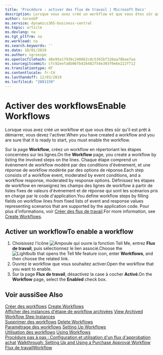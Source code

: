 ```yaml
---
title: 'Procédure : activer des flux de travail | Microsoft Docs'
description: Lorsque vous avez créé un workflow et que vous êtes sûr qu'il est prêt à démarrer, vous devez l'activer.
author: SorenGP
ms.service: dynamics365-business-central
ms.topic: article
ms.devlang: na
ms.tgt_pltfrm: na
ms.workload: na
ms.search.keywords: ''
ms.date: 10/01/2019
ms.author: sgroespe
ms.openlocfilehash: 48e95e17938c240862c8c5391bf328aa78bae7aa
ms.sourcegitcommit: cfc92eefa8b06fb426482f54e393f0e6e222f712
ms.translationtype: HT
ms.contentlocale: fr-CH
ms.lasthandoff: 12/03/2019
ms.locfileid: "2881159"
---
```

# <a name="enable-workflows"></a><span data-ttu-id="97b72-103">Activer des workflows</span><span class="sxs-lookup"><span data-stu-id="97b72-103">Enable Workflows</span></span>
<span data-ttu-id="97b72-104">Lorsque vous avez créé un workflow et que vous êtes sûr qu'il est prêt à démarrer, vous devez l'activer.</span><span class="sxs-lookup"><span data-stu-id="97b72-104">When you have created a workflow and you are sure that it is ready to start, you must enable the workflow.</span></span>  

 <span data-ttu-id="97b72-105">Sur la page **Workflow**, créez un workflow en répertoriant les étapes concernées sur les lignes.</span><span class="sxs-lookup"><span data-stu-id="97b72-105">On the **Workflow** page, you create a workflow by listing the involved steps on the lines.</span></span> <span data-ttu-id="97b72-106">Chaque étape comprend un événement de workflow modéré par des conditions d'événement, et une réponse de workflow modérée par des options de réponse.</span><span class="sxs-lookup"><span data-stu-id="97b72-106">Each step consists of a workflow event, moderated by event conditions, and a workflow response, moderated by response options.</span></span> <span data-ttu-id="97b72-107">Définissez les étapes de workflow en renseignez les champs des lignes de workflow à partir de listes fixes de valeurs d'événement et de réponse qui sont les scénarios pris en charge par le code d'application.</span><span class="sxs-lookup"><span data-stu-id="97b72-107">You define workflow steps by filling fields on workflow lines from fixed lists of event and response values representing scenarios that are supported by the application code.</span></span> <span data-ttu-id="97b72-108">Pour plus d'informations, voir [Créer des flux de travail](across-how-to-create-workflows.md).</span><span class="sxs-lookup"><span data-stu-id="97b72-108">For more information, see [Create Workflows](across-how-to-create-workflows.md).</span></span>  

## <a name="to-enable-a-workflow"></a><span data-ttu-id="97b72-109">Activer un workflow</span><span class="sxs-lookup"><span data-stu-id="97b72-109">To enable a workflow</span></span>  
1.  <span data-ttu-id="97b72-110">Choisissez l'icône ![Ampoule qui ouvre la fonction Tell Me](media/ui-search/search_small.png "Dites-moi ce que vous voulez faire"), entrez **Flux de travail**, puis sélectionnez le lien associé.</span><span class="sxs-lookup"><span data-stu-id="97b72-110">Choose the ![Lightbulb that opens the Tell Me feature](media/ui-search/search_small.png "Tell me what you want to do") icon, enter **Workflows**, and then choose the related link.</span></span>  
2.  <span data-ttu-id="97b72-111">Ouvrez le workflow que vous souhaitez activer.</span><span class="sxs-lookup"><span data-stu-id="97b72-111">Open the workflow that you want to enable.</span></span>  
3.  <span data-ttu-id="97b72-112">Sur la page **Flux de travail**, désactivez la case à cocher **Activé**.</span><span class="sxs-lookup"><span data-stu-id="97b72-112">On the **Workflow** page, select the **Enabled** check box.</span></span>  

## <a name="see-also"></a><span data-ttu-id="97b72-113">Voir aussi</span><span class="sxs-lookup"><span data-stu-id="97b72-113">See Also</span></span>  
 <span data-ttu-id="97b72-114">[Créer des workflows](across-how-to-create-workflows.md) </span><span class="sxs-lookup"><span data-stu-id="97b72-114">[Create Workflows](across-how-to-create-workflows.md) </span></span>  
 <span data-ttu-id="97b72-115">[Afficher des instances d'étape de workflow archivées](across-how-to-view-archived-workflow-step-instances.md) </span><span class="sxs-lookup"><span data-stu-id="97b72-115">[View Archived Workflow Step Instances](across-how-to-view-archived-workflow-step-instances.md) </span></span>  
 <span data-ttu-id="97b72-116">[Supprimer des workflows](across-how-to-delete-workflows.md) </span><span class="sxs-lookup"><span data-stu-id="97b72-116">[Delete Workflows](across-how-to-delete-workflows.md) </span></span>  
 <span data-ttu-id="97b72-117">[Paramétrage des workflows](across-set-up-workflows.md) </span><span class="sxs-lookup"><span data-stu-id="97b72-117">[Setting Up Workflows](across-set-up-workflows.md) </span></span>  
 <span data-ttu-id="97b72-118">[Utilisation des workflows](across-use-workflows.md) </span><span class="sxs-lookup"><span data-stu-id="97b72-118">[Using Workflows](across-use-workflows.md) </span></span>  
 <span data-ttu-id="97b72-119">[Procédure pas à pas : Configuration et utilisation d'un flux d'approbation achat](walkthrough-setting-up-and-using-a-purchase-approval-workflow.md) </span><span class="sxs-lookup"><span data-stu-id="97b72-119">[Walkthrough: Setting Up and Using a Purchase Approval Workflow](walkthrough-setting-up-and-using-a-purchase-approval-workflow.md) </span></span>  
 [<span data-ttu-id="97b72-120">Flux de travail</span><span class="sxs-lookup"><span data-stu-id="97b72-120">Workflow</span></span>](across-workflow.md)   
